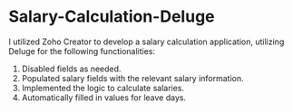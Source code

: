 # Salary-Calculation-Deluge


I utilized Zoho Creator to develop a salary calculation application, utilizing Deluge for the following functionalities:

1. Disabled fields as needed.
2. Populated salary fields with the relevant salary information.
3. Implemented the logic to calculate salaries.
3. Automatically filled in values for leave days.
